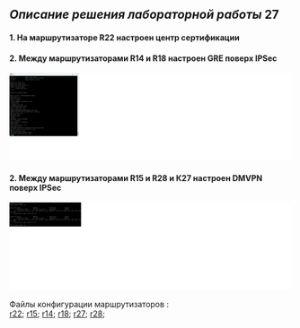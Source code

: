## _Описание решения лабораторной работы_ 27

#### 1. На маршрутизаторе R22 настроен центр сертификации

#### 2. Между маршрутизаторами R14 и R18 настроен GRE поверх IPSec 
![](gre_certif.jpg)
#### 2. Между маршрутизаторами R15 и R28 и К27 настроен DMVPN поверх IPSec
![](R15-DMVPN.jpg)

Файлы конфигурации маршрутизаторов :  
  [r22](https://github.com/kononenko-yury/otus-network-practics/blob/main/lab40/r22);
  [r15](https://github.com/kononenko-yury/otus-network-practics/blob/main/lab40/r15);
  [r14](https://github.com/kononenko-yury/otus-network-practics/blob/main/lab40/r14);
  [r18](https://github.com/kononenko-yury/otus-network-practics/blob/main/lab40/r18);
  [r27](https://github.com/kononenko-yury/otus-network-practics/blob/main/lab40/r27);
  [r28](https://github.com/kononenko-yury/otus-network-practics/blob/main/lab40/r28);    
